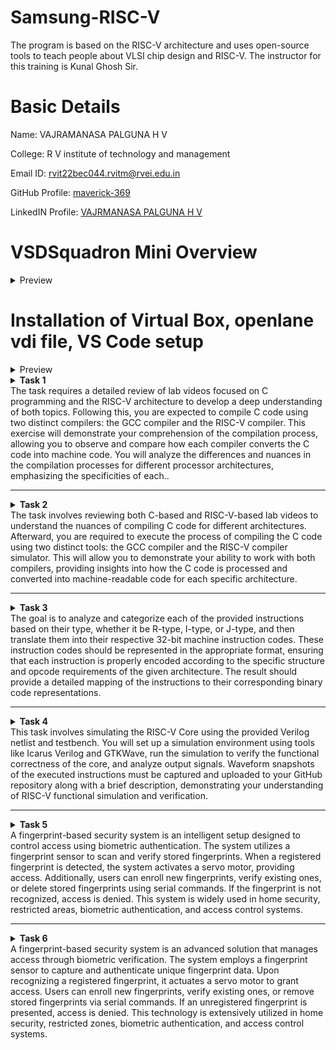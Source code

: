 # Samsung-RISC-V
The program is based on the RISC-V architecture and uses open-source tools to teach people about VLSI chip design and RISC-V. The instructor for this training is Kunal Ghosh Sir.
# Basic Details
Name: VAJRAMANASA PALGUNA H V

College: R V institute of technology and management

Email ID: rvit22bec044.rvitm@rvei.edu.in

GitHub Profile: [maverick-369](https://github.com/maverick-369/samsung-riscv/)

LinkedIN Profile: [VAJRMANASA PALGUNA H V](www.linkedin.com/in/vajramanasa-palguna-h-v-061579253)

# VSDSquadron Mini Overview
<details>
<summary> Preview </summary>
<br>
  
## Block diagram of VSDSquadron Mini RISC-V development board is shown below

![b1](https://github.com/user-attachments/assets/e7339091-3882-4aa0-9fc5-665118aaa264)

## VSDSquadron Mini RISC-V development board Board image

![b2](https://github.com/user-attachments/assets/55c19e7e-ebfd-40cc-bf83-527ba790bb87)

## Information about the VSDSquadron Mini RISC-V SoC device

Refer to [CH32V003F4U6 RISC-V SoC Datasheet](https://www.vlsisystemdesign.com/wp-content/uploads/2024/01/Web01_CH32V003DS0.pdf) and [CH32V003F4U6 RISC-V SoC Reference Manual](https://www.vlsisystemdesign.com/wp-content/uploads/2023/09/Web02_CH32V003RM.PDF)

## Overview of VSDSquadron Mini RISC-V development boards

a) On-board 24MHz RC oscillator

b) 3 groups of GPIO ports, totaling 15 I/O ports

c)  USART, I2C, and SPI

d) UART implemented on USART

e) 2KB SRAM for volatile data storage, 16KB CodeFlash for program memory

f) On-board Programmer. NO NEED of any additional adapter

## Dimensions of the VSDSquadron Mini RISC-V development board

a) Form factor is 50.00 x 28.00 mm

b) Maximum height of the component at the top side: 8mm

c) Maximum height of the component at the bottom side: 1mm

</details>

# Installation of Virtual Box, openlane vdi file, VS Code setup

<details>
<summary> Preview </summary>
<br>
  
## Virtual Box and vsdsquadron vdi file setup screenshots

### For installing vdi file click [openlane_vdi_file](https://forgefunder.com/%7Ekunal/vsdsquadron.vdi)

![Screenshot 2025-01-09 085732](https://github.com/user-attachments/assets/23cbec6d-dd68-41a3-8e49-8f39c73f8d38)

![Screenshot 2025-01-09 085821](https://github.com/user-attachments/assets/5d41e9b4-29ea-4654-a406-5751f8a784d8)

![Screenshot 2025-01-09 085842](https://github.com/user-attachments/assets/9a223b9b-c8d1-4bda-84ad-8ad432def387)

![Screenshot 2025-01-09 085903](https://github.com/user-attachments/assets/20c4d30e-82da-49db-9947-9893a4e9652d)
</details>

<details>
<summary> <b>Task 1</b><br>The task requires a detailed review of lab videos focused on C programming and the RISC-V architecture to develop a deep understanding of both topics. Following this, you are expected to compile C code using two distinct compilers: the GCC compiler and the RISC-V compiler. This exercise will demonstrate your comprehension of the compilation process, allowing you to observe and compare how each compiler converts the C code into machine code. You will analyze the differences and nuances in the compilation processes for different processor architectures, emphasizing the specificities of each..</summary> 
<br>
Task is to refer to C based and RISCV based lab videos and execute the task of compiling the C code using gcc and riscv compiler.


**C and RISC-V Based Labs**

This repository demonstrates the processes involved in compiling C programs and generating assembly code using both a standard GCC compiler and a RISC-V GCC compiler. It includes comprehensive steps and explanations to guide users through each stage of the compilation and debugging workflow.

**C Language-Based Lab**

Steps to Compile a .c File on Your Machine:

1. Open the bash terminal and navigate to the directory where you want to create your file.
2. Use the following command to create and edit a new .c file:
   ```sh
   leafpad sum1ton.c


**Steps to Compile a .c File on our Machine:**
 ```sh
 gcc sum1ton.c
 ./a.out
```

 
Compilation and execution complete.
 
![Image](https://github.com/user-attachments/assets/2ddedf49-a6a4-4cd6-a9a9-f800b3b0a6f2)

![Image](https://github.com/user-attachments/assets/2ddedf49-a6a4-4cd6-a9a9-f800b3b0a6f2)

![Image](https://github.com/user-attachments/assets/575a7a3c-c918-40ac-a018-ff1a1c90df3f)

![Image](https://github.com/user-attachments/assets/7803d585-135b-44c3-9a59-ed015a403341)

![Image](https://github.com/user-attachments/assets/ed8be547-89cb-4ba3-ac94-377d1512d084)
)
</details>


---
<details>
<summary> <b>Task 2</b><br>The task involves reviewing both C-based and RISC-V-based lab videos to understand the nuances of compiling C code for different architectures. Afterward, you are required to execute the process of compiling the C code using two distinct tools: the GCC compiler and the RISC-V compiler simulator. This will allow you to demonstrate your ability to work with both compilers, providing insights into how the C code is processed and converted into machine-readable code for each specific architecture.</summary> 
<br>

Task is to analyze the SPIKE simulation performance using RISC-V GCC with -O1 and -Ofast optimization levels.  

*SPIKE Simulation and Compiler Optimization*

This repository demonstrates how to compile a C program using RISC-V GCC, simulate it using SPIKE, and compare the performance of different optimization levels (-O1 and -Ofast). It includes detailed steps and explanations to ensure clarity.  

**Steps to Complete the Task**  

1.Write a Simple C Program  

2.The following program calculates the swaping of two numbers:  

3.Compile Using RISC-V GCC

4.Compile with -O1 Optimization.

*Use the following command to compile the program with the -O1 optimization flag:*
```sh
riscv64-unknown-elf-gcc -O1 -mabi=lp64 -march=rv64i -o swift.o swift.c
```
**Disassemble Object Files to View Assembly Code(in new terminal)**
*Generate Dump for -O1 Optimization*
```sh
riscv64-unknown-elf-objdump -d swift.o
```
*Minimize the assembly by using following code:*
```sh
riscv64-unknown-elf-objdump -d swift.o | less
```

**Run SPIKE Simulation**
*Run a compiled RISC-V program on the SPIKE simulator in non-debug mode.*
```sh
spike pk swift.o
```
*Invoke the debug mode of the SPIKE RISC-V simulator.*
```sh
spike -d pk swift.o
```

**Compile with -Ofast Optimization.**
*Use the following command to compile the program with the -Ofast optimization flag:*
```sh
riscv64-unknown-elf-gcc -Ofast -mabi=lp64 -march=rv64i -o swift.o swift.c
```
**Disassemble Object Files to View Assembly Code(in new terminal)**
*Generate Dump for -Ofast Optimization*
```sh
riscv64-unknown-elf-objdump -d swift.o
```
*Minimize the assembly by using following code:*
```sh
riscv64-unknown-elf-objdump -d swift.o | less
```

**Run SPIKE Simulation**
*Run -O1 Binary in SPIKE*
```sh
spike pk swift.o
```
*Invoke the debug mode of the SPIKE RISC-V simulator*
```sh
spike -d pk swift.o
```
![Image](https://github.com/user-attachments/assets/83e58b8d-b346-4ce5-8a97-dd86cfa8c9b4)

![Image](https://github.com/user-attachments/assets/4cd88e69-80ed-4175-ba3b-a869cd7ca414)

![Image](https://github.com/user-attachments/assets/8aff14f7-847a-4cbd-a017-a47433256271)

![Image](https://github.com/user-attachments/assets/4d050220-0378-42ec-9bd3-2173acbabb61)

![Image](https://github.com/user-attachments/assets/0b671f41-e0d2-4c88-84e9-7a7597d62226)

![Image](https://github.com/user-attachments/assets/30c0f6dd-ead9-4105-b8b9-b96c81610f81)

![Image](https://github.com/user-attachments/assets/3ddeefdf-dc56-4a4e-9f86-1724a60e3827)

![Image](https://github.com/user-attachments/assets/db2f3484-0d02-47e2-8c87-a9b91f922b4c)

![Image](https://github.com/user-attachments/assets/85ec7274-b5e1-4340-b102-0f3b895f29a3)

![Image](https://github.com/user-attachments/assets/cc546fbb-f498-44f6-9c35-281bf3a587c3)

![Image](https://github.com/user-attachments/assets/657ba0c1-f12c-46f9-9934-74200b6fd62e)

![Image](https://github.com/user-attachments/assets/a61f1319-908e-4a53-a7a3-9ade2f23380d)


**After(spike -d pk swift.o) Observe the Instructions:**

1)After loading, SPIKE initializes and displays the Program Counter (PC) and Stack Pointer (SP).

2)Press Enter repeatedly to step through the execution.

3)Each press displays the next instruction executed by the program.

4)The displayed instructions directly correspond to the C code of the main program, providing insights into the program's execution flow.
**Explanation of Key Commands and Options:**

1. spike:RISC-V simulator that runs RISC-V programs on a virtual machine.

2. pk:Proxy kernel that acts as a minimal runtime environment for RISC-V programs, handling system calls like I/O and memory management.

3. swift.o:The compiled RISC-V binary of your program (created using a RISC-V GCC compiler).

4. -d (for debugging):Debugging mode in SPIKE, allows stepping through the instructions and inspecting the program's behavior.

5. riscv64-unknown-elf-gcc:RISC-V GCC compiler used to compile the C program into a RISC-V object file (.o).

6. -O1, -Ofast:Compiler optimization flags:
      a.-O1: Basic optimizations for performance.
      b.-Ofast: Aggressive optimizations for maximum speed.

7. riscv64-unknown-elf-objdump:Disassembles RISC-V binaries to examine assembly code.

These tools together enable compiling, running, and debugging RISC-V programs on a simulated environment.
</details>

---
<details>
<summary><b>Task 3</b><br>The goal is to analyze and categorize each of the provided instructions based on their type, whether it be R-type, I-type, or J-type, and then translate them into their respective 32-bit machine instruction codes. These instruction codes should be represented in the appropriate format, ensuring that each instruction is properly encoded according to the specific structure and opcode requirements of the given architecture. The result should provide a detailed mapping of the instructions to their corresponding binary code representations.</summary>

# Understanding RISC-V and Its Instruction Formats

## What is RISC-V?
RISC-V is an open-source Instruction Set Architecture (ISA) that enables developers to design processors tailored to specific applications. Based on Reduced Instruction Set Computer (RISC) principles, RISC-V represents the fifth generation of processors built on this concept. Its open and free nature means developers can utilize RISC-V without purchasing licenses, making it a compelling alternative to proprietary processor technologies.

## Instruction Formats in RISC-V
The instruction format of a processor defines how machine language instructions are structured for execution. These instructions are composed of binary data (0s and 1s), each segment providing details about data location and operations to be performed. In RISC-V, there are six primary instruction formats:

1. **R-format**
2. **I-format**
3. **S-format**
4. **B-format**
5. **U-format**
6. **J-format**

---

### 1. R-type Instruction
R-type (Register-type) instructions operate on registers rather than memory locations. These are used for arithmetic and logical operations. Each instruction is 32 bits and divided into six fields:

#### Structure:

| Field Name | Size  | Description                            |
|------------|-------|----------------------------------------|
| Opcode     | 7 bits| Determines the instruction type        |
| rd         | 5 bits| Destination register                  |
| func3      | 3 bits| Specifies the type of operation       |
| rs1        | 5 bits| First source register                 |
| rs2        | 5 bits| Second source register                |
| func7      | 7 bits| Additional operation specification    |

#### Example: ADD r9, r2, r5
- **Operation:** Adds values in registers r2 and r5, storing the result in r9.
- **Field Breakdown:**

  - Opcode: `0110011`
  - rd (Destination): `r9` -> `01001`
  - rs1 (Source 1): `r2` -> `00010`
  - rs2 (Source 2): `r5` -> `00101`
  - func3: `000`
  - func7: `0000000`
- **32-bit Instruction:** `0000000_00101_00010_000_01001_0110011`


#### Example: XOR r10, r1, r4
- **Operation:** XOR operation between r1 and r4, result in r10.
- **Field Breakdown:**

  - Opcode: `0110011`
  - rd (Destination): `r10` -> `01010`
  - rs1 (Source 1): `r1` -> `00001`
  - rs2 (Source 2): `r4` -> `00100`
  - func3: `100`
  - func7: `0000000`
- **32-bit Instruction:** `0000000_00100_00001_100_01010_0110011`


#### Example: SLT r11, r2, r4
- **Operation:** Sets r11 to 1 if r2 < r4; otherwise, sets r11 to 0.
- **Field Breakdown:**

  - Opcode: `0110011`
  - rd (Destination): `r11` -> `01011`
  - rs1 (Source 1): `r2` -> `00010`
  - rs2 (Source 2): `r4` -> `00100`
  - func3: `010`
  - func7: `0000000`
- **32-bit Instruction:** `0000000_00100_00010_010_01011_0110011`


### 2. I-type Instruction
I-type (Immediate-type) instructions use a register and an immediate (constant) value. These are typically used for load and immediate operations.

#### Structure:

| Field Name | Size  | Description                            |
|------------|-------|----------------------------------------|
| Opcode     | 7 bits| Determines the instruction type        |
| rd         | 5 bits| Destination register                  |
| func3      | 3 bits| Specifies the type of operation       |
| rs1        | 5 bits| Source register                       |
| imm[11:0]  | 12 bits| Immediate value                      |

#### Example: ADDI r12, r4, 5
- **Operation:** Adds immediate value 5 to the value in r4 and stores it in r12.
- **Field Breakdown:**
  - Opcode: `0010011`
  - rd (Destination): `r12` -> `01100`
  - rs1 (Source): `r4` -> `00100`
  - imm[11:0] (Immediate): `000000000101`
  - func3: `000`
- **32-bit Instruction:** `000000000101_00100_000_01100_0010011`


### 3. S-type Instruction
S-type (Store-type) instructions store register values into memory locations.

#### Structure:

| Field Name | Size  | Description                            |
|------------|-------|----------------------------------------|
| Opcode     | 7 bits| Determines the instruction type        |
| rs1        | 5 bits| Base address register                 |
| rs2        | 5 bits| Source register                       |
| imm[11:5]  | 7 bits| Upper immediate value                  |
| imm[4:0]   | 5 bits| Lower immediate value                  |
| func3      | 3 bits| Specifies the type of operation       |

#### Example: SW r3, 2(r1)
- **Operation:** Stores the value in r3 into the memory at the address `r1 + 2`.
- **Field Breakdown:**
  - Opcode: `0100011`
  - rs1 (Base Address): `r1` -> `00001`
  - rs2 (Source): `r3` -> `00011`
  - imm[11:5] (Upper Immediate): `0000000`
  - imm[4:0] (Lower Immediate): `00010`
  - func3: `010`
- **32-bit Instruction:** `0000000_00011_00001_010_00010_0100011`


### 4. B-type Instruction
B-type (Branch-type) instructions handle branching based on conditions.

#### Structure:

| Field Name | Size  | Description                            |
|------------|-------|----------------------------------------|
| Opcode     | 7 bits| Determines the instruction type        |
| rs1        | 5 bits| Source register 1                      |
| rs2        | 5 bits| Source register 2                      |
| imm[12|10:5|4:1|11] | 13 bits| Branch offset                      |
| func3      | 3 bits| Specifies the condition for branching |

#### Example: BNE r0, r1, 20
- **Operation:** Branches to the address `PC + 20` if r0 is not equal to r1.
- **Field Breakdown:**
  - Opcode: `1100011`
  - rs1: `r0` -> `00000`
  - rs2: `r1` -> `00001`
  - imm[12|10:5|4:1|11]: `0000010100`
  - func3: `001`
- **32-bit Instruction:** `0000000_00001_00000_001_10100_1100011`

#### Example: BEQ r0, r0, 15
- **Operation:** Branches to the address `PC + 15` if r0 equals r0 (always true).
- **Field Breakdown:**
  - Opcode: `1100011`
  - rs1: `r0` -> `00000`
  - rs2: `r0` -> `00000`
  - imm[12|10:5|4:1|11]: `000001111`
  - func3: `000`
- **32-bit Instruction:** `0000000_00000_00000_000_01111_1100011`


### 5. U-type Instruction
U-type (Upper Immediate) instructions load immediate data into the destination register.

#### Structure:

| Field Name | Size  | Description                            |
|------------|-------|----------------------------------------|
| Opcode     | 7 bits| Determines the instruction type        |
| rd         | 5 bits| Destination register                  |
| imm[31:12] | 20 bits| Upper immediate value                  |



### 6. J-type Instruction
J-type (Jump-type) instructions implement jump operations, often used for loops.

#### Structure:

| Field Name | Size  | Description                            |
|------------|-------|----------------------------------------|
| Opcode     | 7 bits| Determines the instruction type        |
| rd         | 5 bits| Destination register                  |
| imm[20|10:1|11|19:12] | 20 bits| Jump offset                        |


This repository contains a list of 15 unique RISC-V instructions extracted from the assembly code along with their corresponding 32-bit instruction codes. These instructions cover different instruction formats, such as **U-type**, **I-type**, **J-type**, **B-type**, and **R-type**.


# RISC-V Instructions

This README contains a table of 23 unique RISC-V instructions, their machine codes, opcodes, formats, and instruction binaries for my assembly codes.

| Instruction                | Opcode  | Format | Machine Code | Instruction Binary                          |
|----------------------------|---------|--------|--------------|---------------------------------------------|
| addi sp, sp, -128           | 0010011 | I-type | 0xf8010113  | 11111111111100000011000000010011            |
| sd ra, 120(sp)              | 0100011 | S-type | 0x06813823  | 00000000001000010001000100010011            |
| li a5, 0                    | 0010011 | I-type | 0x00000793  | 00000000000010100000011110010011            |          
| mv a0, a5                  | 0110011 | R-type | 0x00078513   | 00000000000001110000000010010011            |
| mv a1, a5                  | 0110011 | R-type | 0x00078593   | 00000000000001110000101000010011            |
| lui a5, 0x21               | 0110111 | U-type | 0x0002b7b7   | 00000000000000100010011110110111            |
| jal ra, 1117c              | 1101111 | J-type | 0x7ad000ef   | 01111010110100000000000001110111            |
| subw a5, a4, a5            | 0110011 | R-type | 0x40f707bb   | 00000000111101000000000010010011            |
| and a5, a4, a5             | 0110011 | R-type | 0x00f777b3   | 00000000011101000000000010010011            |
| bne a4, a5, 103c8          | 1100011 | B-type | 0x02f71063   | 00000000001011110001000001100011            |
| beq a4, a5, 103f8          | 1100011 | B-type | 0x02f70063   | 00000000001011110001000001100011            |
| bge a4, a5, 10428          | 1100011 | B-type | 0x02f75063   | 00000000001011110001000001100011            |
| blt a4, a5, 10458          | 1100011 | B-type | 0x02f74063   | 00000000001011110001000001100011            |
| j 10490                    | 1101111 | J-type | 0x0340006f   | 00000011001100000000000001101111            |
| addw a5, a4, a5            | 0110011 | R-type | 0x00f707bb   | 00000000011101000000000010010011            |
| beqz a5, 104e4             | 1100011 | B-type | 0x02078863   | 00000000001000110000000001100011            |


![Image](https://github.com/user-attachments/assets/fd53b375-d8b2-4b3d-95f3-5567da495eec)

![Image](https://github.com/user-attachments/assets/08114dee-4678-4d6f-a217-057fe13e7e04)

![Image](https://github.com/user-attachments/assets/3e3d9f25-92ef-4738-a428-c31aa00db8ca)

![Image](https://github.com/user-attachments/assets/34773494-2247-4622-8ec2-5ce267ecf60d)

![Image](https://github.com/user-attachments/assets/8c81aa94-75c8-4d0d-9901-9dd55cc10dc1)

![Image](https://github.com/user-attachments/assets/a0be24fa-e9d1-49e5-b7bb-8b98d99166cf)

![Image](https://github.com/user-attachments/assets/3f3a08b6-e5f4-41fc-a55c-49f593b80ec2)

![Image](https://github.com/user-attachments/assets/16cb4f2c-4a8e-4e0e-9fb7-0ff7fa438a0d)

![Image](https://github.com/user-attachments/assets/ee8f3d56-7aab-4e0c-bcb4-824943c6d526)

![Image](https://github.com/user-attachments/assets/4efc915b-1ba1-4e24-ae30-93e5f63a3167)

![Image](https://github.com/user-attachments/assets/8dcda5e0-3de0-49c2-bb84-2f560debdfc0)

![Image](https://github.com/user-attachments/assets/58a1373c-53a4-48ee-8a5a-c0c6ba1f19e9)

![Image](https://github.com/user-attachments/assets/2366e85a-69d8-421d-b2ed-e2c21bbde41a)

![Image](https://github.com/user-attachments/assets/3b7077d0-b829-487d-8f0f-05c48e9c464d)

![Image](https://github.com/user-attachments/assets/8f7a7a4c-9d4b-4507-8aa9-ea13a997181f)

</details>

---
<details>
<summary> <b>Task 4</b><br>This task involves simulating the RISC-V Core using the provided Verilog netlist and testbench. You will set up a simulation environment using tools like Icarus Verilog and GTKWave, run the simulation to verify the functional correctness of the core, and analyze output signals. Waveform snapshots of the executed instructions must be captured and uploaded to your GitHub repository along with a brief description, demonstrating your understanding of RISC-V functional simulation and verification.</summary> 
<br>

## 2. BLOCK DIAGRAM OF RISC-V RV32I
![image](https://user-images.githubusercontent.com/110079631/181293948-beb8622c-7696-4b06-b6c9-eeab9b8ab9d3.png)

## 3. INSTRUCTION SET OF RISC-V RV32I
![image](https://user-images.githubusercontent.com/110079631/181298133-60269bc2-01da-4b5c-8b42-69057b8dc15c.png)

# RISC-V Core Functional Simulation 
## 4. FUNCTIONAL SIMULATION

### 4.1 About iverilog and gtkwave
- Icarus Verilog is an implementation of the Verilog hardware description language.
- GTKWave is a fully featured GTK+ v1. 2 based wave viewer for Unix and Win32 which reads Ver Structural Verilog Compiler generated AET files as well as standard Verilog VCD/EVCD files and allows their viewing.

### 4.2 Installing iverilog and gtkwave

- **For Ubuntu**

 Open your terminal and type the following to install iverilog and GTKWave
 ```
 $   sudo apt get update
 $   sudo apt get install iverilog gtkwave
 ```

- **To clone the repository and download the netlist files for simulation , enter the following commands in your terminal.**

 ```
 $ git clone https://github.com/vinayrayapati/iiitb_rv32i
 $ cd iiitb_rv32i
 ```
- **To simulate and run the verilog code , enter the following commands in your terminal.**

```
$ iverilog -o iiitb_rv32i iiitb_rv32i.v iiitb_rv32i_tb.v
$ ./iiitb_rv32i
```
- **To see the output waveform in gtkwave, enter the following commands in your terminal.**

`$ gtkwave iiitb_rv32i.vcd`

### 4.3 The output waveform

 The output waveform showing the instructions performed in a 5-stage pipelined architecture.

## Instructions and Pipeline Details  

Below are the 15 instructions and their corresponding pipeline details:  

---

### 1. `add r6, r2, r1`  
**Purpose:** Add `r2` and `r1`, store the result in `r6`.  
```markdown
Fetch Stage:
  - IF_ID_IR: Holds the `add` instruction.
  - IF_ID_NPC: Holds the next program counter value.
Decode Stage:
  - ID_EX_IR: Ensures the instruction is decoded.
  - ID_EX_A: Value of register `r2`.
  - ID_EX_B: Value of register `r1`.
Execute Stage:
  - EX_MEM_ALUOUT: Result of `r2 + r1`.
  - EX_MEM_IR: Holds the `add` instruction.
Write-Back Stage:
  - WB_OUT: Verifies the result is written to `r6`.
```

---

### 2. `sub r7, r1, r2`  
**Purpose:** Subtract `r2` from `r1`, store the result in `r7`.  
```markdown
Fetch Stage:
  - IF_ID_IR: Holds the `sub` instruction.
Decode Stage:
  - ID_EX_A: Value of register `r1`.
  - ID_EX_B: Value of register `r2`.
Execute Stage:
  - EX_MEM_ALUOUT: Result of `r1 - r2`.
Write-Back Stage:
  - WB_OUT: Verifies the result is written to `r7`.
```

---

### 3. `and r8, r1, r3`  
**Purpose:** Perform bitwise AND between `r1` and `r3`, store the result in `r8`.  
```markdown
Fetch Stage:
  - IF_ID_IR: Holds the `and` instruction.
Decode Stage:
  - ID_EX_A: Value of register `r1`.
  - ID_EX_B: Value of register `r3`.
Execute Stage:
  - EX_MEM_ALUOUT: Result of `r1 & r3`.
Write-Back Stage:
  - WB_OUT: Verifies the result is written to `r8`.
```

---

### 4. `or r9, r2, r5`  
**Purpose:** Perform bitwise OR between `r2` and `r5`, store the result in `r9`.  
```markdown
Fetch Stage:
  - IF_ID_IR: Holds the `or` instruction.
Decode Stage:
  - ID_EX_A: Value of register `r2`.
  - ID_EX_B: Value of register `r5`.
Execute Stage:
  - EX_MEM_ALUOUT: Result of `r2 | r5`.
Write-Back Stage:
  - WB_OUT: Verifies the result is written to `r9`.
```

---

### 5. `xor r10, r1, r4`  
**Purpose:** Perform bitwise XOR between `r1` and `r4`, store the result in `r10`.  
```markdown
Fetch Stage:
  - IF_ID_IR: Holds the `xor` instruction.
Decode Stage:
  - ID_EX_A: Value of register `r1`.
  - ID_EX_B: Value of register `r4`.
Execute Stage:
  - EX_MEM_ALUOUT: Result of `r1 ^ r4`.
Write-Back Stage:
  - WB_OUT: Verifies the result is written to `r10`.
```

---

### 6. `addi r12, r4, 5`  
**Purpose:** Add immediate value `5` to `r4`, store the result in `r12`.  
```markdown
Fetch Stage:
  - IF_ID_IR: Holds the `addi` instruction.
Decode Stage:
  - ID_EX_A: Value of register `r4`.
  - ID_EX_IMMEDIATE: Immediate value `5`.
Execute Stage:
  - EX_MEM_ALUOUT: Result of `r4 + 5`.
Write-Back Stage:
  - WB_OUT: Verifies the result is written to `r12`.
```

---
### 7. `beq r0, r0, 15`  
**Purpose:** Branch to PC + 15 if `r0 == r0` (always true).  
```markdown
Decode Stage:
  - BR_EN: High (branch taken).
Fetch Stage:
  - IF_ID_NPC: Updated program counter.
```
---

### 8. `bne r0, r1, 20`  
**Purpose:** Branch to PC + 20 if `r0 != r1`.  
```markdown
Decode Stage:
  - BR_EN: High if `r0 != r1`.
Fetch Stage:
  - IF_ID_NPC: Updated program counter.
```
---

### 9. `sll r15, r1, r2 (2)`  
**Purpose:** Perform logical left shift of `r1` by 2 (specified in `r2`), store the result in `r15`.  
```markdown
Fetch Stage:
  - IF_ID_IR: Holds the `sll` instruction.
Decode Stage:
  - ID_EX_A: Value of register `r1`.
  - ID_EX_SHAMT: Immediate shift value `2`.
Execute Stage:
  - EX_MEM_ALUOUT: Result of `r1 << 2`.
Write-Back Stage:
  - WB_OUT: Verifies the result is written to `r15`.
```

---

### 10. `slt r16, r14, r2 (2)`  
**Purpose:** Perform logical right shift of `r14` by 2 (specified in `r2`), store the result in `r16`.  
```markdown
Fetch Stage:
  - IF_ID_IR: Holds the `srl` instruction.
Decode Stage:
  - ID_EX_A: Value of register `r14`.
  - ID_EX_SHAMT: Immediate shift value `2`.
Execute Stage:
  - EX_MEM_ALUOUT: Result of `r14 >> 2`.
Write-Back Stage:
  - WB_OUT: Verifies the result is written to `r16`.
```


#### *Analysing the Output Waveform of various instructions*  
**```Instruction 1: ADD R6, R2, R1```**  

![add](https://github.com/user-attachments/assets/ec39b465-af2d-4b5d-84ea-b8f1c9109e23)

**```Instruction 2: SUB R7, R1, R2```**  
  
![sub](https://github.com/user-attachments/assets/bc726bd7-35a8-411e-8ef9-919e9ea9e52c)

**```Instruction 3: AND R8, R1, R3```**  

![and](https://github.com/user-attachments/assets/1086c263-7e29-469e-8212-30b91156fe8d)

**```Instruction 4: OR R9, R2, R5```**  

![or](https://github.com/user-attachments/assets/ca049aae-1152-4ccc-b07f-2cb6c02a6884)

**```Instruction 5: XOR R10, R1, R4```**  

![xor](https://github.com/user-attachments/assets/9cd66bcd-519f-498d-bd3d-7a8689282eff)

**```Instruction 6: ADDI R1, R2, R4```**  

![addi](https://github.com/user-attachments/assets/d5869caf-5472-4bad-bce8-2d99ad67d952)

**```Instruction 7: bne R12, R4, 5```**  

![bne](https://github.com/user-attachments/assets/83eb1278-42d6-474e-a03f-a9450ca7e42f)

**```Instruction 8: BEQ R0, R0, 15```**  
  
![beq](https://github.com/user-attachments/assets/db711a7a-0dc5-489d-89f0-3fa688bf8733)
 
**```Instruction 9:sll r3,r1,2```**

![sll](https://github.com/user-attachments/assets/eb883176-69df-44af-bcf8-3400bb85d274)
  
**```Instruction 10:slt r13,r1,2```**  

![slt](https://github.com/user-attachments/assets/d1dd6ff3-092d-4df7-b5bd-0fb4f997f9a2)


![5 Stage-instruction Pipeline](https://github.com/user-attachments/assets/17d17693-709b-47ba-98d0-0459acc548d7)

</details>

---

<details>
<summary> <b>Task 5</b><br>A fingerprint-based security system is an intelligent setup designed to control access using biometric authentication. The system utilizes a fingerprint sensor to scan and verify stored fingerprints. When a registered fingerprint is detected, the system activates a servo motor, providing access. Additionally, users can enroll new fingerprints, verify existing ones, or delete stored fingerprints using serial commands. If the fingerprint is not recognized, access is denied. This system is widely used in home security, restricted areas, biometric authentication, and access control systems.</summary> 
<br>

# Fingerprint-Based Access Control System using VSDSquadron Mini RISC-V Board

## Project Overview
This project involves the development of a fingerprint-based biometric access control system utilizing the VSDSquadron Mini RISC-V development board. The system enhances security by allowing access only to authorized individuals whose fingerprints are registered in the system. Upon successful fingerprint verification, a servo motor actuates to grant access, making it suitable for applications such as secure entry points in homes, banks, and other sensitive areas.

### Features: 
**Biometric Authentication**: Employs fingerprint recognition to ensure that only authorized users can gain access.
**VSDSquadron Mini Integration**: Leverages the capabilities of the VSDSquadron Mini RISC-V board for efficient processing and control.
**Servo Motor Control**: Activates a servo motor to physically grant or deny access based on fingerprint verification results.
**User-Friendly Interface**: Provides serial prompts for enrolling new fingerprints, verifying existing ones, and deleting stored fingerprints.
**Security Management**: Allows for easy management of fingerprint data, including enrollment and deletion of user fingerprints.

---

## Required Components

| Component                         | Quantity | Description                                               |
|-----------------------------------|----------|-----------------------------------------------------------|
| **VSDSquadron Mini RISC-V Development Board** | 1        | Serves as the central microcontroller unit.               |
| **Fingerprint Sensor Module**     | 1        | Captures and processes fingerprint data for authentication. |
| **Servo Motor**                   | 1        | Mechanically controls the locking mechanism upon successful authentication. |
| **Connecting Wires**              | -        | Establish electrical connections between components.      |
| **Power Supply**                  | 1        | Provides necessary power to the system.                   |


---

## Pin Connections

**Fingerprint Sensor to VSDSquadron Mini:**

- VCC to 3.3V
- GND to GND
- TX to PD6 (USART RX)
- RX to PD5 (USART TX)

**Servo Motor to VSDSquadron Mini:**

- VCC to 3.3V
- GND to GND
- Control Pin to PD4
---

# Breadboard connections

![Breadboard Connections](https://github.com/user-attachments/assets/eeb99885-a731-43d8-8c1f-ae70de6147e0)

---
**Working**
***System Initialization***: Upon powering up, the VSDSquadron Mini initializes the fingerprint sensor and sets the servo motor to its default position (locked state).

***Mode Selection***: Through the serial interface, users can select from three modes:

- ***Enroll (e)***: Register a new fingerprint by assigning it a unique ID.
- ***Verify (v)***: Authenticate a user by matching their fingerprint against the stored data.
- ***Delete (d)***: Remove a stored fingerprint from the system.

***Fingerprint Enrollment***
- The user is prompted to enter a unique ID for the new fingerprint.
- The system captures the fingerprint image, processes it, and stores the associated data under the provided ID.

***Fingerprint Verification***
- The user places their finger on the sensor.
- The system captures and processes the fingerprint image.
- If a match is found in the stored data, the servo motor actuates to unlock, granting access.
- After a predefined period, the servo returns to the locked position.

***Fingerprint Deletion***
- The user enters the ID of the fingerprint to be deleted.
- The system removes the corresponding fingerprint data from its memory.
- This setup provides a secure and efficient method of access control, leveraging biometric authentication to ensure that only authorized individuals can gain entry.
- The integration of the VSDSquadron Mini RISC-V board ensures reliable performance and ease of development.

</details>

---
<details>
<summary> <b>Task 6</b> <br>A fingerprint-based security system is an advanced solution that manages access through biometric verification. The system employs a fingerprint sensor to capture and authenticate unique fingerprint data. Upon recognizing a registered fingerprint, it actuates a servo motor to grant access. Users can enroll new fingerprints, verify existing ones, or remove stored fingerprints via serial commands. If an unregistered fingerprint is presented, access is denied. This technology is extensively utilized in home security, restricted zones, biometric authentication, and access control systems.</summary> 
<br>

## Project Implementation

### Hardware Setup

#### Fingerprint Sensor Module
- **VCC Pin**: Connect to the 3.3V output on the VSDSquadron Mini board.
- **GND Pin**: Connect to the GND on the board.
- **TX Pin**: Connect to PD6 (USART RX) on the board.
- **RX Pin**: Connect to PD5 (USART TX) on the board.

#### Servo Motor
- **VCC Pin**: Connect to the 3.3V output on the board.
- **GND Pin**: Connect to the GND on the board.
- **Control Pin**: Connect to PD4 on the board.

Use connecting wires to establish all necessary connections securely.

### Software Development

#### Library Integration
- **Adafruit Fingerprint Sensor Library**: Include this library for fingerprint sensor management.
- **Servo Library**: Include this library to control the servo motor.

#### Fingerprint Enrollment
- Develop functionality to enroll new fingerprints, assigning each a unique ID between 1 and 127.
- Ensure the system captures and stores fingerprint data accurately for future verification.

#### Fingerprint Verification
- Implement a routine to read fingerprints and compare them against stored data.
- Upon successful verification, trigger the servo motor to unlock or grant access.

#### Fingerprint Deletion
- Provide a mechanism to delete specific fingerprint IDs from the system as needed.

### Compilation & Upload

- Use a **RISC-V compatible toolchain** to compile the firmware.
- Upload the compiled code to the **VSDSquadron Mini RISC-V Development Board** via the appropriate interface.

### Testing & Debugging

#### Enrollment Testing
- Test the fingerprint enrollment process with multiple users to ensure reliability.

#### Verification Testing
- Verify that only enrolled fingerprints grant access and that the servo motor responds appropriately.

#### Deletion Testing
- Confirm that deleted fingerprints no longer grant access.

#### System Robustness
- Test the system under various environmental conditions to ensure consistent performance.

## Expected Output

### Access Granted
- When a registered fingerprint is scanned, the system verifies the fingerprint and activates the servo motor to unlock or grant access.
- The servo motor moves to the designated position, allowing entry.

### Access Denied
- If an unregistered fingerprint is scanned, the system denies access, and the servo motor remains in the locked position.

### Enrollment Confirmation
- Successfully enrolled fingerprints are stored with unique IDs, and the system provides confirmation messages upon successful enrollment.

### Deletion Confirmation
- Successfully deleted fingerprints are removed from the system, and the system provides confirmation messages upon successful deletion.

## Conclusion

This implementation provides a secure and efficient biometric access control system, enhancing security for various applications by utilizing fingerprint authentication and mechanical actuation through a servo motor.

---

## Code Implementation  
```c
#include <ch32v00x.h>
#include <debug.h>


#define SERVO_PIN 9
#define BAUD_RATE 57600

// Function prototypes
void setup();
void loop();
void enrollFingerprint();
void verifyFingerprint();
void deleteFingerprint();
uint8_t readNumber();
uint8_t getFingerprintEnroll(uint8_t id);

Servo myServo;  // Create a Servo object

int main() {
    setup();
    while (1) {
        loop();
    }
    return 0;
}

void setup() {
    UART1_Init(BAUD_RATE); // Initialize UART instead of Serial
    Fingerprint_Init();  // Initialize the fingerprint module
    myServo.attach(SERVO_PIN);  // Initialize the servo motor
    myServo.write(0); // Set servo to initial position
    printf("\nFingerprint Sensor Management Initialized\n");
}

void loop() {
    printf("Select mode: (e)nroll, (v)erify, (d)elete\n");
    char mode = getchar();
    getchar(); // Consume newline character
    switch (mode) {
        case 'e':
            enrollFingerprint();
            break;
        case 'v':
            verifyFingerprint();
            break;
        case 'd':
            deleteFingerprint();
            break;
        default:
            printf("Invalid mode! Please select (e), (v), or (d).\n");
    }
}

void enrollFingerprint() {
    printf("Enter ID (1-127): ");
    uint8_t id = readNumber();
    if (id == 0) return;
    printf("Enrolling ID #%d\n", id);
    while (!getFingerprintEnroll(id));
}

uint8_t getFingerprintEnroll(uint8_t id) {
    printf("Waiting for valid finger to enroll as #%d\n", id);
    if (Fingerprint_CaptureImage() != 0) {
        printf("Error capturing image\n");
        return 0;
    }
    if (Fingerprint_ConvertImage() != 0) {
        printf("Error converting image\n");
        return 0;
    }
    if (Fingerprint_StoreTemplate(id) != 0) {
        printf("Error storing template\n");
        return 0;
    }
    printf("Fingerprint enrolled successfully!\n");
    return 1;
}

void verifyFingerprint() {
    printf("Place your finger on the sensor\n");
    if (Fingerprint_Search() == 1) {
        printf("Fingerprint verified! Activating servo.\n");
        myServo.write(90);  // Move servo to 90 degrees (or adjust as needed)
        delay(1000);         // Wait for 1 second
        myServo.write(0);   // Return servo to initial position
    } else {
        printf("Fingerprint not recognized.\n");
    }
}

void deleteFingerprint() {
    printf("Enter ID to delete: ");
    uint8_t id = readNumber();
    if (Fingerprint_Delete(id) == 0) {
        printf("Fingerprint ID %d deleted.\n", id);
    } else {
        printf("Error deleting fingerprint.\n");
    }
}

uint8_t readNumber() {
    int num;
    scanf("%d", &num);
    return (uint8_t)num;
}
```

https://github.com/user-attachments/assets/6abdef77-97af-4572-b097-11963f0a96e7


# Applications of Fingerprint-Based Security Systems

Fingerprint-based security systems offer a secure and efficient method of access control. These systems utilize unique biometric identifiers to ensure that only authorized individuals are granted access to restricted areas. Below are some of the key applications of fingerprint authentication technology.

## Applications

### Corporate Offices
Implementing fingerprint-based security systems in corporate environments ensures that only authorized personnel gain access to sensitive areas, thereby enhancing overall security.  


### Healthcare Facilities
Utilizing biometric authentication in healthcare settings safeguards patient information and restricts access to controlled substances, ensuring that only qualified staff members can access sensitive areas.  


### Educational Institutions
Schools and universities can employ fingerprint recognition to monitor student and staff entry, enhancing campus security and ensuring that only authorized individuals access specific facilities.  


### Retail Outlets
Retailers can integrate biometric systems to prevent shoplifting and employee theft by restricting access to inventory and cash handling areas to authorized personnel only.  


### Mobile Device Security
Fingerprint recognition is widely used in smartphones and tablets, allowing users to unlock devices, authenticate payments, and secure applications with a simple touch, enhancing user convenience and security.  

### Building Access Control
Biometric door lock systems provide a high level of security by granting or denying access based on fingerprint data, ensuring that only authorized individuals can enter restricted areas.  


## Conclusion
The integration of fingerprint-based security systems offers a robust and efficient method for access control across various sectors. By leveraging unique biometric identifiers, these systems enhance security measures, reduce reliance on traditional keys or passwords, and provide a seamless user experience. As technology advances, the adoption of biometric authentication continues to expand, underscoring its significance in modern security infrastructures.
</details>
